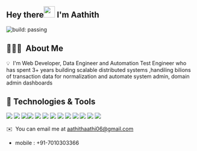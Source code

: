 ## Hey there<img src="https://raw.githubusercontent.com/MartinHeinz/MartinHeinz/master/wave.gif" width="30px"> I'm Aathith
![build: passing](https://img.shields.io/badge/build-passing-success)

## 👨🏻‍💻 &nbsp;About Me
💡 &nbsp;I'm  Web Developer, Data Engineer and Automation Test Engineer who has spent 3+ years building scalable distributed systems ,handiling bilions of transaction data for normalization and automate system admin, domain admin dashboards

## 🔧 Technologies & Tools
![](https://img.shields.io/badge/Code-Java-informational?style=flat&logo=java&logoColor=white&color=2bbc8a)
![](https://img.shields.io/badge/Code-Python-informational?style=flat&logo=python&logoColor=white&color=2bbc8a)
![](https://img.shields.io/badge/Code-JavaScript-informational?style=flat&logo=javascript&logoColor=white&color=2bbc8a)![](https://img.shields.io/badge/Code-Tailwind-informational?style=flat&logo=tailwindcss&logoColor=white&color=2bbc8a)
![](https://img.shields.io/badge/Tools-PostgreSQL-informational?style=flat&logo=postgresql&logoColor=white&color=2bbc8a)
![](https://img.shields.io/badge/Tools-MySQL-informational?style=flat&logo=mysql&logoColor=white&color=2bbc8a)
![](https://img.shields.io/badge/Tools-MongoDB-informational?style=flat&logo=mongodb&logoColor=white&color=2bbc8a)
![](https://img.shields.io/badge/Tools-Docker-informational?style=flat&logo=docker&logoColor=white&color=2bbc8a)
![](https://img.shields.io/badge/Tools-Kubernetes-informational?style=flat&logo=kubernetes&logoColor=white&color=2bbc8a)
![](https://img.shields.io/badge/Cloud-AWS-informational?style=flat&logo=amazonaws&logoColor=white&color=2bbc8a)
![](https://img.shields.io/badge/Editor-Eclipse-informational?style=flat&logo=eclipseide&logoColor=white&color=2bbc8a)
![](https://img.shields.io/badge/Editor-VSCode-informational?style=flat&logo=visualstudiocode&logoColor=white&color=2bbc8a)
![](https://img.shields.io/badge/Editor-PyCharm-informational?style=flat&logo=pycharm&logoColor=white&color=2bbc8a)

✉️ &nbsp;You can email me at aathithaathi06@gmail.com
- mobile : +91-7010303366

<!---
aathithaathi/aathithaathi is a ✨ special ✨ repository because its `README.md` (this file) appears on your GitHub profile.
You can click the Preview link to take a look at your changes.
--->
